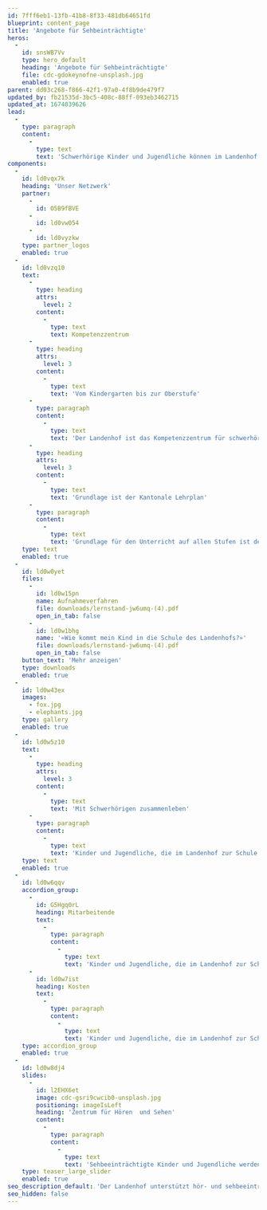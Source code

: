 ```yaml
---
id: 7fff6eb1-13fb-41b8-8f33-481db64651fd
blueprint: content_page
title: 'Angebote für Sehbeinträchtigte'
heros:
  -
    id: snsWB7Vv
    type: hero_default
    heading: 'Angebote für Sehbeinträchtigte'
    file: cdc-gdokeynofne-unsplash.jpg
    enabled: true
parent: dd03c268-f866-42f1-97a0-4f8b9de479f7
updated_by: fb21535d-3bc5-408c-88ff-093eb3462715
updated_at: 1674039626
lead:
  -
    type: paragraph
    content:
      -
        type: text
        text: 'Schwerhörige Kinder und Jugendliche können im Landenhof alle Schulstufen der Aargauer Volksschule besuchen – vom Kindergarten über die Primarschule bis zur Bezirks-, Sekundar- oder Realschule. Schülerinnen und Schüler können im Internat am Landenhof wohnen. Wer noch nicht weiss, welchen Beruf sie/er lernen will, kann das Brückenjahr absolvieren.'
components:
  -
    id: ld0vqx7k
    heading: 'Unser Netzwerk'
    partner:
      -
        id: O5B9fBVE
      -
        id: ld0vw054
      -
        id: ld0vyzkw
    type: partner_logos
    enabled: true
  -
    id: ld0vzq10
    text:
      -
        type: heading
        attrs:
          level: 2
        content:
          -
            type: text
            text: Kompetenzzentrum
      -
        type: heading
        attrs:
          level: 3
        content:
          -
            type: text
            text: 'Vom Kindergarten bis zur Oberstufe'
      -
        type: paragraph
        content:
          -
            type: text
            text: 'Der Landenhof ist das Kompetenzzentrum für schwerhörige Kinder und Jugendliche im Kanton Aargau. Hier können sie alle Schulstufen der Aargauer Volksschule besuchen – vom Kindergarten über die Primarschule bis zur Bezirks-, Sekundar- oder Realschule. Schülerinnen und Schüler können im Internat am Landenhof wohnen. Wer noch nicht weiss, welchen Beruf sie/er lernen will, kann das Brückenjahr absolvieren.'
      -
        type: heading
        attrs:
          level: 3
        content:
          -
            type: text
            text: 'Grundlage ist der Kantonale Lehrplan'
      -
        type: paragraph
        content:
          -
            type: text
            text: 'Grundlage für den Unterricht auf allen Stufen ist der Lehrplan des Kantons Aargau, der Unterricht ist aber speziell auf die Bedürfnisse von Schwerhörigen ausgerichtet (kleine Klassen, optimale Raumakustik, Visualisierungshilfen, von den Lippen lesen können). Die Sprache müssen die Schülerinnen und Schüler vorwiegend über das Gehör wahrnehmen.'
    type: text
    enabled: true
  -
    id: ld0w0yet
    files:
      -
        id: ld0w15pn
        name: Aufnahmeverfahren
        file: downloads/lernstand-jw6umq-(4).pdf
        open_in_tab: false
      -
        id: ld0w1bhg
        name: '«Wie kommt mein Kind in die Schule des Landenhofs?»'
        file: downloads/lernstand-jw6umq-(4).pdf
        open_in_tab: false
    button_text: 'Mehr anzeigen'
    type: downloads
    enabled: true
  -
    id: ld0w43ex
    images:
      - fox.jpg
      - elephants.jpg
    type: gallery
    enabled: true
  -
    id: ld0w5z10
    text:
      -
        type: heading
        attrs:
          level: 3
        content:
          -
            type: text
            text: 'Mit Schwerhörigen zusammenleben'
      -
        type: paragraph
        content:
          -
            type: text
            text: 'Kinder und Jugendliche, die im Landenhof zur Schule gehen, können auch hier wohnen oder den Tageshort besuchen. Im Internat leben sie ihrem Alter entsprechend in einer der Wohngruppen, wo sie viermal in der Woche auch über Nacht bleiben. Aufnahme finden Schülerinnen und Schüler, die einen weiten Anreiseweg      haben oder deren Sprachpraxis zuhause beschränkt ist. Und wer ganz bewusst mit anderen Schwerhörigen zusammenleben und damit sein Selbstbewusstsein stärken will, ist hier richtig.'
    type: text
    enabled: true
  -
    id: ld0w6qqv
    accordion_group:
      -
        id: G5Hgq0rL
        heading: Mitarbeitende
        text:
          -
            type: paragraph
            content:
              -
                type: text
                text: 'Kinder und Jugendliche, die im Landenhof zur Schule gehen, können auch hier wohnen oder den Tageshort besuchen. Im Internat leben sie ihrem Alter entsprechend in einer der Wohngruppen, wo sie viermal in der Woche auch über Nacht bleiben. Aufnahme finden Schülerinnen und Schüler, die einen weiten Anreiseweg      haben oder deren Sprachpraxis zuhause beschränkt ist. Und wer ganz bewusst mit anderen Schwerhörigen zusammenleben und damit sein Selbstbewusstsein stärken will, ist hier richtig.'
      -
        id: ld0w7ist
        heading: Kosten
        text:
          -
            type: paragraph
            content:
              -
                type: text
                text: 'Kinder und Jugendliche, die im Landenhof zur Schule gehen, können auch hier wohnen oder den Tageshort besuchen. Im Internat leben sie ihrem Alter entsprechend in einer der Wohngruppen, wo sie viermal in der Woche auch über Nacht bleiben. Aufnahme finden Schülerinnen und Schüler, die einen weiten Anreiseweg      haben oder deren Sprachpraxis zuhause beschränkt ist. Und wer ganz bewusst mit anderen Schwerhörigen zusammenleben und damit sein Selbstbewusstsein stärken will, ist hier richtig.'
    type: accordion_group
    enabled: true
  -
    id: ld0w8dj4
    slides:
      -
        id: l2EHX6et
        image: cdc-gsri9cwcib0-unsplash.jpg
        positioning: imageIsLeft
        heading: 'Zentrum für Hören  und Sehen'
        content:
          -
            type: paragraph
            content:
              -
                type: text
                text: 'Sehbeeinträchtigte Kinder und Jugendliche werden in der Regelschule beraten und begleitet.'
    type: teaser_large_slider
    enabled: true
seo_description_default: 'Der Landenhof unterstützt hör- und sehbeeinträchtigte Kinder & Jugendliche in ihrem selbstbestimmten Leben durch Förderung ihrer Fähigkeiten & Entwicklung'
seo_hidden: false
---
```

